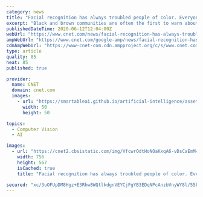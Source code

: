 ```yaml
---
category: news
title: "Facial recognition has always troubled people of color. Everyone should listen"
excerpt: "Black and brown communities are often the first to warn about surveillance tech and the last to get recognized for it."
publishedDateTime: 2020-06-12T12:04:00Z
webUrl: "https://www.cnet.com/news/facial-recognition-has-always-troubled-people-of-color-everyone-should-listen/"
ampWebUrl: "https://www.cnet.com/google-amp/news/facial-recognition-has-always-troubled-people-of-color-everyone-should-listen/"
cdnAmpWebUrl: "https://www-cnet-com.cdn.ampproject.org/c/s/www.cnet.com/google-amp/news/facial-recognition-has-always-troubled-people-of-color-everyone-should-listen/"
type: article
quality: 85
heat: 85
published: true

provider:
  name: CNET
  domain: cnet.com
  images:
    - url: "https://smartableai.github.io/artificial-intelligence/assets/images/organizations/cnet.com-50x50.jpg"
      width: 50
      height: 50

topics:
  - Computer Vision
  - AI

images:
  - url: "https://cnet2.cbsistatic.com/img/VfcwrOdtHoNOaKxqA6-vDsCaEmM=/373x0:2338x1398/756x567/2020/01/30/9d2efb7e-b599-47c3-84f9-d1e8e248f7b0/codedbias.png"
    width: 756
    height: 567
    isCached: true
    title: "Facial recognition has always troubled people of color. Everyone should listen"

secured: "xc/3uOFUpDM8Hgz+E3Rhw8WQtlkdgnVEYCjFgYB3EDqNPcAnzbVnyWY8l/55kFg40wQoGrlhT83ywA6k6b9wZeb/CT6F11rhbvIBTMdSczbGfq5XRp82cmx22MIx6+QgZTxjMf2UapYp/vZcAMRdrZgtokr4z2Zg8Eo0/Ayhp/qfsuMqkYVn4GKYoUKcO9atwuOKPgBgL5SThw2+HgMnbi48GZoZhmekRtWrSq1VQOku9c4P0uousweuPAOk0wQiVamKyG9PqW+qEJDJ4/tPNLeYUIKgfkOoiCd5pWYT5NbszIriYna/VfqXQEPmAwzIjvrsY4gto8B+gPHA5EE7iQ==;m+e2rjwq1+NUlFrz7KbjiA=="
---
```


